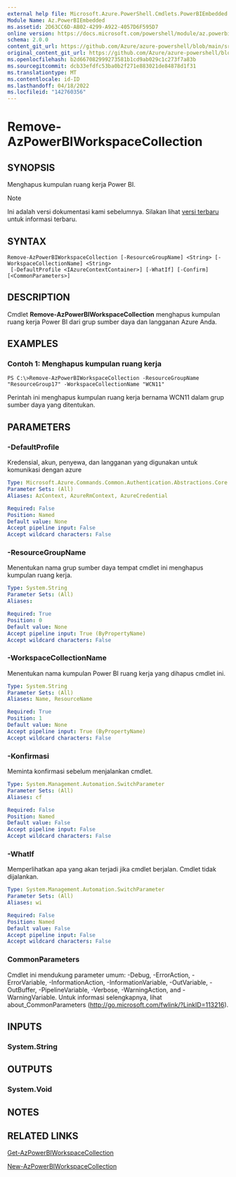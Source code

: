 ```yaml
---
external help file: Microsoft.Azure.PowerShell.Cmdlets.PowerBIEmbedded.dll-Help.xml
Module Name: Az.PowerBIEmbedded
ms.assetid: 2D63CC6D-AB02-4299-A922-4057D6F595D7
online version: https://docs.microsoft.com/powershell/module/az.powerbiembedded/remove-azpowerbiworkspacecollection
schema: 2.0.0
content_git_url: https://github.com/Azure/azure-powershell/blob/main/src/PowerBIEmbedded/PowerBIEmbedded/help/Remove-AzPowerBIWorkspaceCollection.md
original_content_git_url: https://github.com/Azure/azure-powershell/blob/main/src/PowerBIEmbedded/PowerBIEmbedded/help/Remove-AzPowerBIWorkspaceCollection.md
ms.openlocfilehash: b2d667082999273581b1cd9ab029c1c273f7a83b
ms.sourcegitcommit: dcb33efdfc53ba0b2f271e883021de84878d1f31
ms.translationtype: MT
ms.contentlocale: id-ID
ms.lasthandoff: 04/18/2022
ms.locfileid: "142760356"
---
```

# Remove-AzPowerBIWorkspaceCollection

## SYNOPSIS
Menghapus kumpulan ruang kerja Power BI.

> [!NOTE]
>Ini adalah versi dokumentasi kami sebelumnya. Silakan lihat [versi terbaru](/powershell/module/az.powerbiembedded/remove-azpowerbiworkspacecollection) untuk informasi terbaru.

## SYNTAX

```
Remove-AzPowerBIWorkspaceCollection [-ResourceGroupName] <String> [-WorkspaceCollectionName] <String>
 [-DefaultProfile <IAzureContextContainer>] [-WhatIf] [-Confirm] [<CommonParameters>]
```

## DESCRIPTION
Cmdlet **Remove-AzPowerBIWorkspaceCollection** menghapus kumpulan ruang kerja Power BI dari grup sumber daya dan langganan Azure Anda.

## EXAMPLES

### Contoh 1: Menghapus kumpulan ruang kerja
```
PS C:\>Remove-AzPowerBIWorkspaceCollection -ResourceGroupName "ResourceGroup17" -WorkspaceCollectionName "WCN11"
```

Perintah ini menghapus kumpulan ruang kerja bernama WCN11 dalam grup sumber daya yang ditentukan.

## PARAMETERS

### -DefaultProfile
Kredensial, akun, penyewa, dan langganan yang digunakan untuk komunikasi dengan azure

```yaml
Type: Microsoft.Azure.Commands.Common.Authentication.Abstractions.Core.IAzureContextContainer
Parameter Sets: (All)
Aliases: AzContext, AzureRmContext, AzureCredential

Required: False
Position: Named
Default value: None
Accept pipeline input: False
Accept wildcard characters: False
```

### -ResourceGroupName
Menentukan nama grup sumber daya tempat cmdlet ini menghapus kumpulan ruang kerja.

```yaml
Type: System.String
Parameter Sets: (All)
Aliases:

Required: True
Position: 0
Default value: None
Accept pipeline input: True (ByPropertyName)
Accept wildcard characters: False
```

### -WorkspaceCollectionName
Menentukan nama kumpulan Power BI ruang kerja yang dihapus cmdlet ini.

```yaml
Type: System.String
Parameter Sets: (All)
Aliases: Name, ResourceName

Required: True
Position: 1
Default value: None
Accept pipeline input: True (ByPropertyName)
Accept wildcard characters: False
```

### -Konfirmasi
Meminta konfirmasi sebelum menjalankan cmdlet.

```yaml
Type: System.Management.Automation.SwitchParameter
Parameter Sets: (All)
Aliases: cf

Required: False
Position: Named
Default value: False
Accept pipeline input: False
Accept wildcard characters: False
```

### -WhatIf
Memperlihatkan apa yang akan terjadi jika cmdlet berjalan.
Cmdlet tidak dijalankan.

```yaml
Type: System.Management.Automation.SwitchParameter
Parameter Sets: (All)
Aliases: wi

Required: False
Position: Named
Default value: False
Accept pipeline input: False
Accept wildcard characters: False
```

### CommonParameters
Cmdlet ini mendukung parameter umum: -Debug, -ErrorAction, -ErrorVariable, -InformationAction, -InformationVariable, -OutVariable, -OutBuffer, -PipelineVariable, -Verbose, -WarningAction, and -WarningVariable. Untuk informasi selengkapnya, lihat about_CommonParameters (http://go.microsoft.com/fwlink/?LinkID=113216).

## INPUTS

### System.String

## OUTPUTS

### System.Void

## NOTES

## RELATED LINKS

[Get-AzPowerBIWorkspaceCollection](./Get-AzPowerBIWorkspaceCollection.md)

[New-AzPowerBIWorkspaceCollection](./New-AzPowerBIWorkspaceCollection.md)


